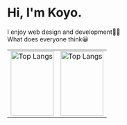 # Hi, I'm Koyo.
I enjoy web design and development👨‍💻
<br />
What does everyone think😀

<table>
<tr>
<td>
<img alt="Top Langs" height="150px" width="100%" src="https://github-readme-stats.vercel.app/api/top-langs/?username=koyo-code&layout=compact&show_icons=true" />
</td>
<td>
<img alt="Top Langs" height="150px" width="100%" src="https://skillicons.dev/icons?i=html,css,js,ts,threejs,react,nextjs,astro,vite,php,github,vscode&perline=5" />
</td>
</tr>
</table>
